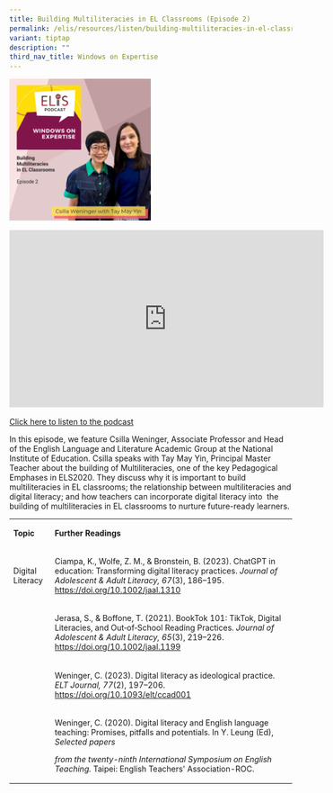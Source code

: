 ```yaml
---
title: Building Multiliteracies in EL Classrooms (Episode 2)
permalink: /elis/resources/listen/building-multiliteracies-in-el-classrooms-episode-2/
variant: tiptap
description: ""
third_nav_title: Windows on Expertise
---
```

<p></p>
<div class="isomer-image-wrapper">
<img style="width: 50%;" height="auto" width="100%" alt="" src="/images/WinEx2.png">
</div>
<p></p>
<div class="iframe-wrapper">
<iframe height="315" width="560" allowfullscreen="true" frameborder="0" src="https://www.youtube.com/embed/CZBvANPlQHs?si=SbN-jh_vRLQAfp_9"></iframe>
</div>
<p><a href="https://open.spotify.com/episode/3doQwToe3nREE7GKNxJUXh?si=a932d6ada5484564" rel="noopener noreferrer nofollow" target="_blank">Click here to listen to the podcast</a>
</p>
<p>In this episode, we feature Csilla Weninger, Associate Professor and Head
of the English Language and Literature Academic Group at the National Institute
of Education. Csilla speaks with Tay May Yin, Principal Master Teacher
about the building of Multiliteracies, one of the key Pedagogical Emphases
in ELS2020. They discuss why it is important to build multiliteracies in
EL classrooms; the relationship between multiliteracies and digital literacy;
and how teachers can incorporate digital literacy into&nbsp; the building
of multiliteracies in EL classrooms to nurture future-ready learners.&nbsp;</p>
<p></p>
<table>
<tbody>
<tr>
<td rowspan="1" colspan="1">
<p><strong>Topic</strong>
</p>
</td>
<td rowspan="1" colspan="1">
<p><strong>Further Readings</strong>
</p>
</td>
</tr>
<tr>
<td rowspan="1" colspan="1">
<p>Digital Literacy</p>
</td>
<td rowspan="1" colspan="1">
<p>Ciampa, K., Wolfe, Z. M., &amp; Bronstein, B. (2023). ChatGPT in education:
Transforming digital literacy practices. <em>Journal of Adolescent &amp; Adult Literacy,</em>  <em>67</em>(3),
186–195. <a href="https://doi.org/10.1002/jaal.1310" rel="noopener noreferrer nofollow" target="_blank">https://doi.org/10.1002/jaal.1310</a>
</p>
</td>
</tr>
<tr>
<td rowspan="1" colspan="1">
<p></p>
</td>
<td rowspan="1" colspan="1">
<p>Jerasa, S., &amp; Boffone, T. (2021). BookTok 101: TikTok, Digital Literacies,
and Out‐of‐School Reading Practices. <em>Journal of Adolescent &amp; Adult Literacy,</em>  <em>65</em>(3),
219–226. <a href="https://doi.org/10.1002/jaal.1199" rel="noopener noreferrer nofollow" target="_blank">https://doi.org/10.1002/jaal.1199</a>
</p>
</td>
</tr>
<tr>
<td rowspan="1" colspan="1">
<p></p>
</td>
<td rowspan="1" colspan="1">
<p>Weninger, C. (2023). Digital literacy as ideological practice. <em>ELT Journal, 77</em>(2),
197–206. <a href="https://doi.org/10.1093/elt/ccad001" rel="noopener noreferrer nofollow" target="_blank">https://doi.org/10.1093/elt/ccad001</a>
</p>
</td>
</tr>
<tr>
<td rowspan="1" colspan="1">
<p></p>
</td>
<td rowspan="1" colspan="1">
<p>Weninger, C. (2020). Digital literacy and English language teaching: Promises,
pitfalls and potentials. In Y. Leung (Ed), <em>Selected papers</em>
</p>
<p><em>from the twenty-ninth International Symposium on English Teaching. </em>Taipei:
English Teachers' Association-ROC.</p>
</td>
</tr>
</tbody>
</table>
<p></p>